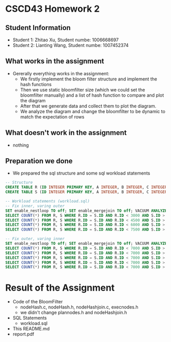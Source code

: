# CSCD43 Homework 2

## Student Information
- Student 1: Zhitao Xu, Student numbe: 1006668697
- Student 2: Lianting Wang, Student numbe: 1007452374

## What works in the assignment
- Gererally everything works in the assignment:
    - We firstly implement the bloom filter structure and implement the hash functions
    - Then we use static bloomfilter size (which we could set the bloomfilter manually) and a list of hash function to compare and plot the diagram
    - After that we generate data and collect them to plot the diagram. 
    - We analyze the diagram and change the bloomfilter to be dynamic to match the expectation of rows

## What doesn't work in the assignment
- nothing 

## Preparation we done
- We prepared the sql structure and some sql workload statements
```sql
-- Structure
CREATE TABLE R (ID INTEGER PRIMARY KEY, A INTEGER, B INTEGER, C INTEGER);
CREATE TABLE S (ID INTEGER PRIMARY KEY, A INTEGER, B INTEGER, C INTEGER);

-- Workload statements (workload.sql)
-- Fix inner, varing outer
SET enable_nestloop TO off; SET enable_mergejoin TO off; VACUUM ANALYZE; 
SELECT COUNT(*) FROM R, S WHERE R.ID = S.ID AND R.ID < 3000 AND S.ID > 1000;
SELECT COUNT(*) FROM R, S WHERE R.ID = S.ID AND R.ID < 4500 AND S.ID > 1000;
SELECT COUNT(*) FROM R, S WHERE R.ID = S.ID AND R.ID < 6000 AND S.ID > 1000;
SELECT COUNT(*) FROM R, S WHERE R.ID = S.ID AND R.ID < 7500 AND S.ID > 1000;

-- Fix outer, varing inner
SET enable_nestloop TO off; SET enable_mergejoin TO off; VACUUM ANALYZE; SELECT COUNT(*) FROM R, S WHERE R.ID = S.ID AND R.ID < 7000 AND S.ID > 1000; 
SELECT COUNT(*) FROM R, S WHERE R.ID = S.ID AND R.ID < 7000 AND S.ID > 2000; 
SELECT COUNT(*) FROM R, S WHERE R.ID = S.ID AND R.ID < 7000 AND S.ID > 3000; 
SELECT COUNT(*) FROM R, S WHERE R.ID = S.ID AND R.ID < 7000 AND S.ID > 4000; 
SELECT COUNT(*) FROM R, S WHERE R.ID = S.ID AND R.ID < 7000 AND S.ID > 5000; 
SELECT COUNT(*) FROM R, S WHERE R.ID = S.ID AND R.ID < 7000 AND S.ID > 6000;
```

# Result of the Assignment 
- Code of the BloomFilter
    - nodeHash.c, nodeHash.h, nodeHashjoin.c, execnodes.h
    - we didn't change plannodes.h and nodeHashjoin.h
- SQL Statements
    - workload.sql
- This README.md
- report.pdf